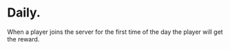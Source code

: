 # Daily.
When a player joins the server for the first time of the day the player will get the reward.
